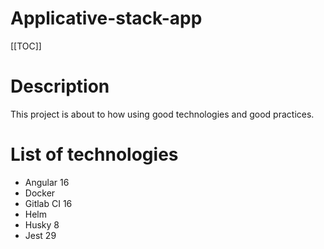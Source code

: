 # Applicative-stack-app

[[TOC]]

# Description
This project is about to how using good technologies and good practices.

# List of technologies

- Angular 16
- Docker 
- Gitlab CI 16
- Helm
- Husky 8
- Jest 29
